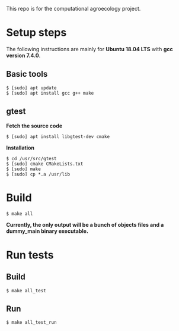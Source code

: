 This repo is for the computational agroecology project.

# Setup steps
The following instructions are mainly for **Ubuntu 18.04 LTS** with **gcc version 7.4.0**.

## Basic tools
```shell
$ [sudo] apt update
$ [sudo] apt install gcc g++ make
```
## gtest
**Fetch the source code**
```shell
$ [sudo] apt install libgtest-dev cmake
```
**Installation**
```shell
$ cd /usr/src/gtest
$ [sudo] cmake CMakeLists.txt
$ [sudo] make
$ [sudo] cp *.a /usr/lib
```

# Build
```shell
$ make all
```

**Currently, the only output will be a bunch of objects files and a dummy_main binary executable.**

# Run tests
## Build
```shell
$ make all_test
```

## Run
```shell
$ make all_test_run
```
